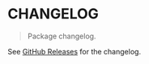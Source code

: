 # CHANGELOG

> Package changelog.

See [GitHub Releases](https://github.com/stdlib-js/stats-base-svariancech/releases) for the changelog.